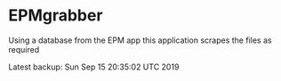 # EPMgrabber
Using a database from the EPM app this application scrapes the files as required


Latest backup: Sun Sep 15 20:35:02 UTC 2019
